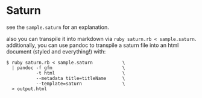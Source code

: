 # Saturn

see the `sample.saturn` for an explanation.

also you can transpile it into markdown via `ruby saturn.rb < sample.saturn`. 
additionally, you can use pandoc to transpile a saturn file into an html document (styled and everything!) with:
```
$ ruby saturn.rb < sample.saturn           \
  | pandoc -f gfm                          \
           -t html                         \
           --metadata title=titleName      \
           --template=saturn               \
  > output.html
```
